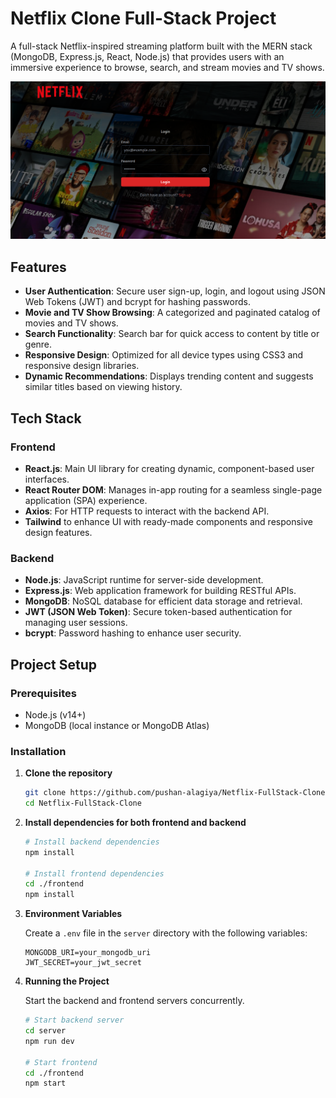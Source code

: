 # Netflix Clone Full-Stack Project

A full-stack Netflix-inspired streaming platform built with the MERN stack (MongoDB, Express.js, React, Node.js) that provides users with an immersive experience to browse, search, and stream movies and TV shows.

![Image](https://github.com/pushan-alagiya/Netflix-FullStack-Clone/blob/main/frontend/public/Screenshot%20From%202024-11-09%2017-56-17.png?raw=true)

## Features

- **User Authentication**: Secure user sign-up, login, and logout using JSON Web Tokens (JWT) and bcrypt for hashing passwords.
- **Movie and TV Show Browsing**: A categorized and paginated catalog of movies and TV shows.
- **Search Functionality**: Search bar for quick access to content by title or genre.
- **Responsive Design**: Optimized for all device types using CSS3 and responsive design libraries.
- **Dynamic Recommendations**: Displays trending content and suggests similar titles based on viewing history.

## Tech Stack

### Frontend

- **React.js**: Main UI library for creating dynamic, component-based user interfaces.
- **React Router DOM**: Manages in-app routing for a seamless single-page application (SPA) experience.
- **Axios**: For HTTP requests to interact with the backend API.
- **Tailwind** to enhance UI with ready-made components and responsive design features.

### Backend

- **Node.js**: JavaScript runtime for server-side development.
- **Express.js**: Web application framework for building RESTful APIs.
- **MongoDB**: NoSQL database for efficient data storage and retrieval.
- **JWT (JSON Web Token)**: Secure token-based authentication for managing user sessions.
- **bcrypt**: Password hashing to enhance user security.

## Project Setup

### Prerequisites

- Node.js (v14+)
- MongoDB (local instance or MongoDB Atlas)

### Installation

1. **Clone the repository**

   ```bash
   git clone https://github.com/pushan-alagiya/Netflix-FullStack-Clone
   cd Netflix-FullStack-Clone
   ```

2. **Install dependencies for both frontend and backend**

   ```bash
   # Install backend dependencies
   npm install

   # Install frontend dependencies
   cd ./frontend
   npm install
   ```

3. **Environment Variables**

   Create a `.env` file in the `server` directory with the following variables:

   ```plaintext
   MONGODB_URI=your_mongodb_uri
   JWT_SECRET=your_jwt_secret
   ```

4. **Running the Project**

   Start the backend and frontend servers concurrently.

   ```bash
   # Start backend server
   cd server
   npm run dev

   # Start frontend
   cd ./frontend
   npm start
   ```
